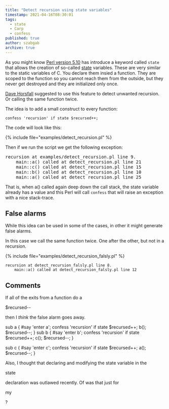 ```yaml
---
title: "Detect recursion using state variables"
timestamp: 2021-04-16T08:30:01
tags:
  - state
  - Carp
  - confess
published: true
author: szabgab
archive: true
---
```



As you might know [Perl version 5.10](/what-is-new-in-perl-5.10--say-defined-or-state) has introduce a keyword called `state` that allows the creation of so-called [state](/static-and-state-variables-in-perl)
variables. These are very similar to the static variables of C. You declare them insied a function. They are scoped to the function so you cannot reach them from the outside, but they never get destroyed and they are initialized only once.

[Dave Horsfall](http://horsfall.org/) suggested to use this feature to detect unwanted recursion. Or calling the same function twice.


The idea is to add a small construct to every function:

```
confess 'recursion' if state $recursed++;
```

The code will look like this:

{% include file="examples/detect_recursion.pl" %}

Then if we run the script we get the following exception:

<pre>
recursion at examples/detect_recursion.pl line 9.
    main::a() called at detect_recursion.pl line 21
    main::c() called at detect_recursion.pl line 15
    main::b() called at detect_recursion.pl line 10
    main::a() called at detect_recursion.pl line 25
</pre>

That is, when a() called again deep down the call stack, the state variable already has a value
and this Perl will call `confess` that will raise an exception with a nice stack-trace.


## False alarms

While this idea can be used in some of the cases, in other it might generate false alarms.

In this case we call the same function twice. One after the other, but not in a recursion.

{% include file="examples/detect_recursion_falsly.pl" %}

```
recursion at detect_recursion_falsly.pl line 8.
    main::a() called at detect_recursion_falsly.pl line 12
```

## Comments

If all of the exits from a function do a

$recursed--

then I *think* the false alarm goes away.

sub a {
    #say 'enter a';
    confess 'recursion' if state $recursed++;
    b();
    $recursed--;
}
sub b {
    #say 'enter b';
    confess 'recursion' if state $recursed++;
    c();
    $recursed--;
}
 
sub c {
    #say 'enter c';
    confess 'recursion' if state $recursed++;
    a();
    $recursed--;
}

Also, I thought that declaring and modifying the state variable in the

state

declaration was outlawed recently. Of was that just for

my

?

